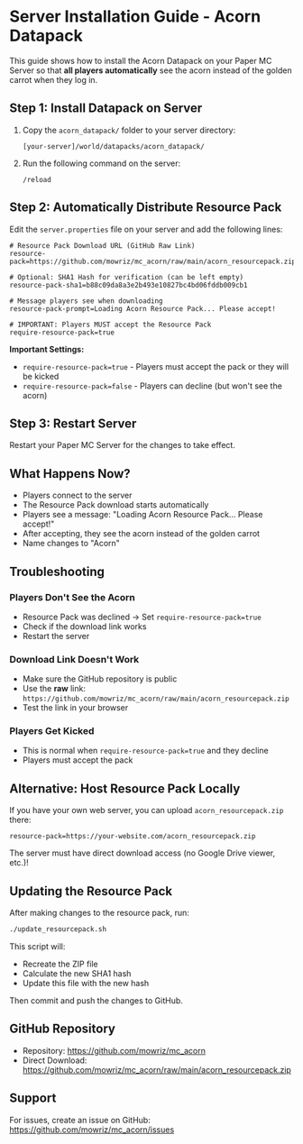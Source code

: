 # Server Installation Guide - Acorn Datapack

This guide shows how to install the Acorn Datapack on your Paper MC Server so that **all players automatically** see the acorn instead of the golden carrot when they log in.

## Step 1: Install Datapack on Server

1. Copy the `acorn_datapack/` folder to your server directory:
   ```
   [your-server]/world/datapacks/acorn_datapack/
   ```

2. Run the following command on the server:
   ```
   /reload
   ```

## Step 2: Automatically Distribute Resource Pack

Edit the `server.properties` file on your server and add the following lines:

```properties
# Resource Pack Download URL (GitHub Raw Link)
resource-pack=https://github.com/mowriz/mc_acorn/raw/main/acorn_resourcepack.zip

# Optional: SHA1 Hash for verification (can be left empty)
resource-pack-sha1=b88c09da8a3e2b493e10827bc4bd06fddb009cb1

# Message players see when downloading
resource-pack-prompt=Loading Acorn Resource Pack... Please accept!

# IMPORTANT: Players MUST accept the Resource Pack
require-resource-pack=true
```

**Important Settings:**

- `require-resource-pack=true` - Players must accept the pack or they will be kicked
- `require-resource-pack=false` - Players can decline (but won't see the acorn)

## Step 3: Restart Server

Restart your Paper MC Server for the changes to take effect.

## What Happens Now?

- Players connect to the server
- The Resource Pack download starts automatically
- Players see a message: "Loading Acorn Resource Pack... Please accept!"
- After accepting, they see the acorn instead of the golden carrot
- Name changes to "Acorn"

## Troubleshooting

### Players Don't See the Acorn
- Resource Pack was declined → Set `require-resource-pack=true`
- Check if the download link works
- Restart the server

### Download Link Doesn't Work
- Make sure the GitHub repository is public
- Use the **raw** link: `https://github.com/mowriz/mc_acorn/raw/main/acorn_resourcepack.zip`
- Test the link in your browser

### Players Get Kicked
- This is normal when `require-resource-pack=true` and they decline
- Players must accept the pack

## Alternative: Host Resource Pack Locally

If you have your own web server, you can upload `acorn_resourcepack.zip` there:

```properties
resource-pack=https://your-website.com/acorn_resourcepack.zip
```

The server must have direct download access (no Google Drive viewer, etc.)!

## Updating the Resource Pack

After making changes to the resource pack, run:

```bash
./update_resourcepack.sh
```

This script will:
- Recreate the ZIP file
- Calculate the new SHA1 hash
- Update this file with the new hash

Then commit and push the changes to GitHub.

## GitHub Repository

- Repository: https://github.com/mowriz/mc_acorn
- Direct Download: https://github.com/mowriz/mc_acorn/raw/main/acorn_resourcepack.zip

## Support

For issues, create an issue on GitHub: https://github.com/mowriz/mc_acorn/issues
